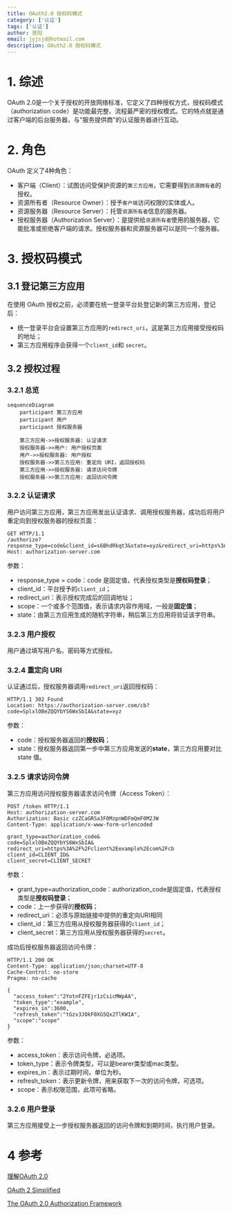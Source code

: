 ```yaml
---
title: OAuth2.0 授权码模式
category: ['认证']
tags: ['认证']
author: 景阳
email: jyjsjd@hotmail.com
description: OAuth2.0 授权码模式
---
```


# 1. 综述

OAuth 2.0是一个关于授权的开放网络标准，它定义了四种授权方式，授权码模式（authorization code）是功能最完整、流程最严密的授权模式。它的特点就是通过客户端的后台服务器，与"服务提供商"的认证服务器进行互动。

# 2. 角色

OAuth 定义了4种角色：

* 客户端（Client）：试图访问受保护资源的`第三方应用`，它需要得到`资源拥有者`的授权。
* 资源所有者（Resource Owner）：授予`客户端`访问权限的实体或人。
* 资源服务器（Resource Server）：托管`资源所有者`信息的服务器。
* 授权服务器（Authorization Server）：是提供给`资源所有者`使用的服务器，它能批准或拒绝客户端的请求。授权服务器和资源服务器可以是同一个服务器。

# 3. 授权码模式

## 3.1 登记第三方应用

在使用 OAuth 授权之前，必须要在统一登录平台处登记新的第三方应用，登记后：

* 统一登录平台会设置第三方应用的`redirect_uri`，这是第三方应用接受授权码的地址；
* 第三方应用程序会获得一个`client_id`和 `secret`。

## 3.2 授权过程

### 3.2.1 总览

```mermaid
sequenceDiagram
	participant 第三方应用
	participant 用户
    participant 授权服务器
    
    第三方应用->>授权服务器: 认证请求
    授权服务器->>用户: 用户授权页面
    用户->>授权服务器: 用户授权
    授权服务器->>第三方应用: 重定向 URI，返回授权码
    第三方应用->>授权服务器: 请求访问令牌
    授权服务器->>第三方应用: 返回访问令牌
```

### 3.2.2 认证请求

用户访问第三方应用，第三方应用发出认证请求、调用授权服务器，成功后将用户重定向到授权服务器的授权页面：

```http
GET HTTP/1.1
/authorize?response_type=code&client_id=s6BhdRkqt3&state=xyz&redirect_uri=https%3A%2F%2Fclient%2Eexample%2Ecom%2Fcb 
Host: authorization-server.com
```

参数：

* response_type = code：code 是固定值，代表授权类型是**授权码登录**；
* client_id：平台授予的`client_id`；
* redirect_uri：表示授权完成后的回调地址；
* scope：一个或多个范围值，表示请求内容作用域，一般是**固定值**；
* state：由第三方应用生成的随机字符串，稍后第三方应用将验证该字符串。

### 3.2.3 用户授权

用户通过填写用户名、密码等方式授权。

### 3.2.4 重定向 URI

认证通过后，授权服务器调用`redirect_uri`返回授权码：

```http
HTTP/1.1 302 Found
Location: https://authorization-server.com/cb?code=SplxlOBeZQQYbYS6WxSbIA&state=xyz
```

参数：

- code：授权服务器返回的**授权码**；
- state：授权服务器返回第一步中第三方应用发送的**state**，第三方应用要对比 state 值。

### 3.2.5 请求访问令牌

第三方应用访问授权服务器请求访问令牌（Access Token）：

```http
POST /token HTTP/1.1
Host: authorization-server.com
Authorization: Basic czZCaGRSa3F0MzpnWDFmQmF0M2JW
Content-Type: application/x-www-form-urlencoded

grant_type=authorization_code&
code=SplxlOBeZQQYbYS6WxSbIA&
redirect_uri=https%3A%2F%2Fclient%2Eexample%2Ecom%2Fcb
client_id=CLIENT_ID&
client_secret=CLIENT_SECRET
```

参数：

- grant_type=authorization_code：authorization_code是固定值，代表授权类型是**授权码登录**；
- code：上一步获得的**授权码**；
- redirect_uri：必须与原始链接中提供的重定向URI相同
- client_id：第三方应用从授权服务器获得的`client_id`；
- client_secret：第三方应用从授权服务器获得的`secret`。

成功后授权服务器返回访问令牌：

```http
HTTP/1.1 200 OK
Content-Type: application/json;charset=UTF-8
Cache-Control: no-store
Pragma: no-cache

{
  "access_token":"2YotnFZFEjr1zCsicMWpAA",
  "token_type":"example",
  "expires_in":3600,
  "refresh_token":"tGzv3JOkF0XG5Qx2TlKWIA",
  "scope":"scope"
}
```

参数：

* access_token：表示访问令牌，必选项。
* token_type：表示令牌类型，可以是bearer类型或mac类型。
* expires_in：表示过期时间，单位为秒。
* refresh_token：表示更新令牌，用来获取下一次的访问令牌，可选项。
* scope：表示权限范围，此项可省略。


### 3.2.6 用户登录

第三方应用接受上一步授权服务器返回的访问令牌和到期时间，执行用户登录。

# 4 参考

[理解OAuth 2.0](http://www.ruanyifeng.com/blog/2014/05/oauth_2_0.html)

[OAuth 2 Simplified](https://aaronparecki.com/oauth-2-simplified/)

[The OAuth 2.0 Authorization Framework](https://tools.ietf.org/html/rfc6749)
